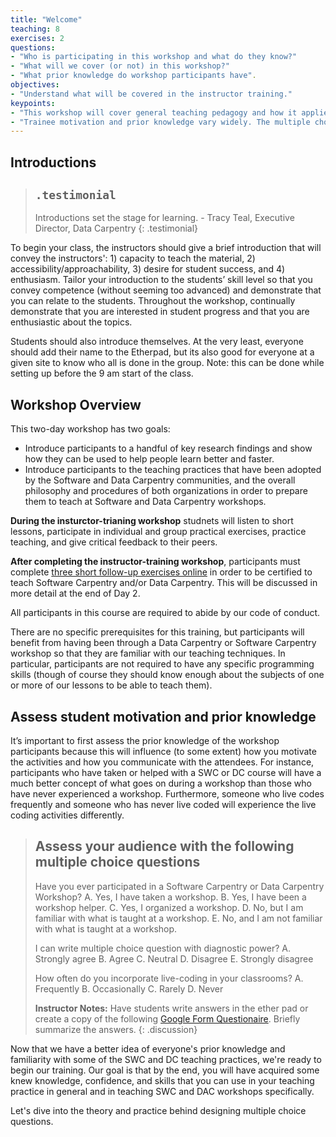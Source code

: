 ```yaml
---
title: "Welcome"
teaching: 8
exercises: 2
questions:
- "Who is participating in this workshop and what do they know?"
- "What will we cover (or not) in this workshop?"
- "What prior knowledge do workshop participants have". 
objectives:
- "Understand what will be covered in the instructor training."
keypoints:
- "This workshop will cover general teaching pedagogy and how it applies specifically to Software and Data Carpentry"
- "Trainee motivation and prior knowledge vary widely. The multiple choice question is design to better understand students motivation to be here and their familiarity with SWC DC."
---
```


## Introductions 

> ## `.testimonial`
>
> Introductions set the stage for learning. - Tracy Teal, Executive Director, Data Carpentry
{: .testimonial}

To begin your class, the instructors should give a brief introduction that will convey the instructors': 1) capacity to teach the material, 2) accessibility/approachability, 3) desire for student success, and 4) enthusiasm. Tailor your introduction to the students’ skill level so that you convey competence (without seeming too advanced) and demonstrate that you can relate to the students. Throughout the workshop, continually demonstrate that you are interested in student progress and that you are enthusiastic about the topics.

Students should also introduce themselves. At the very least, everyone should add their name to the Etherpad, but its also good for everyone at a given site to know who all is done in the group. Note: this can be done while setting up before the 9 am start of the class. 

## Workshop Overview

This two-day workshop has two goals:
- Introduce participants to a handful of key research findings and show how they can be used to help people learn better and faster.
- Introduce participants to the teaching practices that have been adopted by the Software and Data Carpentry communities, and the overall philosophy and procedures of both organizations in order to prepare them to teach at Software and Data Carpentry workshops.

**During the insturctor-trianing workshop** studnets will listen to short lessons, participate in individual and group practical exercises, practice teaching, and give critical feedback to their peers. 

**After completing the instructor-training workshop**, participants must complete [three short follow-up exercises online](http://swcarpentry.github.io/instructor-training/checkout/) in order to be certified to teach Software Carpentry and/or Data Carpentry. This will be discussed in more detail at the end of Day 2. 

All participants in this course are required to abide by our code of conduct.

There are no specific prerequisites for this training, but participants will benefit from having been through a Data Carpentry or Software Carpentry workshop so that they are familiar with our teaching techniques. In particular, participants are not required to have any specific programming skills (though of course they should know enough about the subjects of one or more of our lessons to be able to teach them).

## Assess student motivation and prior knowledge
It’s important to first assess the prior knowledge of the workshop participants because this will influence (to some extent) how you motivate the activities and how you communicate with the attendees. For instance, participants who have taken or helped with a SWC or DC course will have a much better concept of what goes on during a workshop than those who have never experienced a workshop. Furthermore, someone who live codes frequently and someone who has never live coded will experience the live coding activities differently. 


> ## Assess your audience with the following multiple choice questions
>
> Have you ever participated in a Software Carpentry or Data Carpentry Workshop?
> A. Yes, I have taken a workshop.
> B. Yes, I have been a workshop helper.
> C. Yes, I organized a workshop.
> D. No, but I am familiar with what is taught at a workshop.
> E. No, and I am not familiar with what is taught at a workshop.
>
> I can write multiple choice question with diagnostic power?
> A. Strongly agree
> B. Agree
> C. Neutral
> D. Disagree
> E. Strongly disagree 
>
> How often do you incorporate live-coding in your classrooms?
> A. Frequently
> B. Occasionally
> C. Rarely
> D. Never
>
> **Instructor Notes:** Have students write answers in the ether pad or create a copy of the following [Google Form Questionaire](http://goo.gl/forms/EHXfBSDmvqBLLVzj1). Briefly summarize the answers. 
{: .discussion}

Now that we have a better idea of everyone's prior knowledge and familiarity with some of the SWC and DC teaching practices, we're ready to begin our training. Our goal is that by the end, you will have acquired some knew knowledge, confidence, and skills that you can use in your  teaching practice in general and in teaching SWC and DAC workshops specifically. 

Let's dive into the theory and practice behind designing multiple choice questions. 
